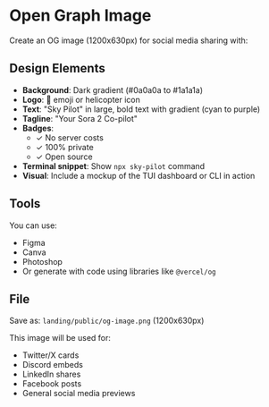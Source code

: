 # Open Graph Image

Create an OG image (1200x630px) for social media sharing with:

## Design Elements

- **Background**: Dark gradient (#0a0a0a to #1a1a1a)
- **Logo**: 🚁 emoji or helicopter icon
- **Text**: "Sky Pilot" in large, bold text with gradient (cyan to purple)
- **Tagline**: "Your Sora 2 Co-pilot"
- **Badges**: 
  - ✓ No server costs
  - ✓ 100% private
  - ✓ Open source
- **Terminal snippet**: Show `npx sky-pilot` command
- **Visual**: Include a mockup of the TUI dashboard or CLI in action

## Tools

You can use:
- Figma
- Canva
- Photoshop
- Or generate with code using libraries like `@vercel/og`

## File

Save as: `landing/public/og-image.png` (1200x630px)

This image will be used for:
- Twitter/X cards
- Discord embeds
- LinkedIn shares
- Facebook posts
- General social media previews

